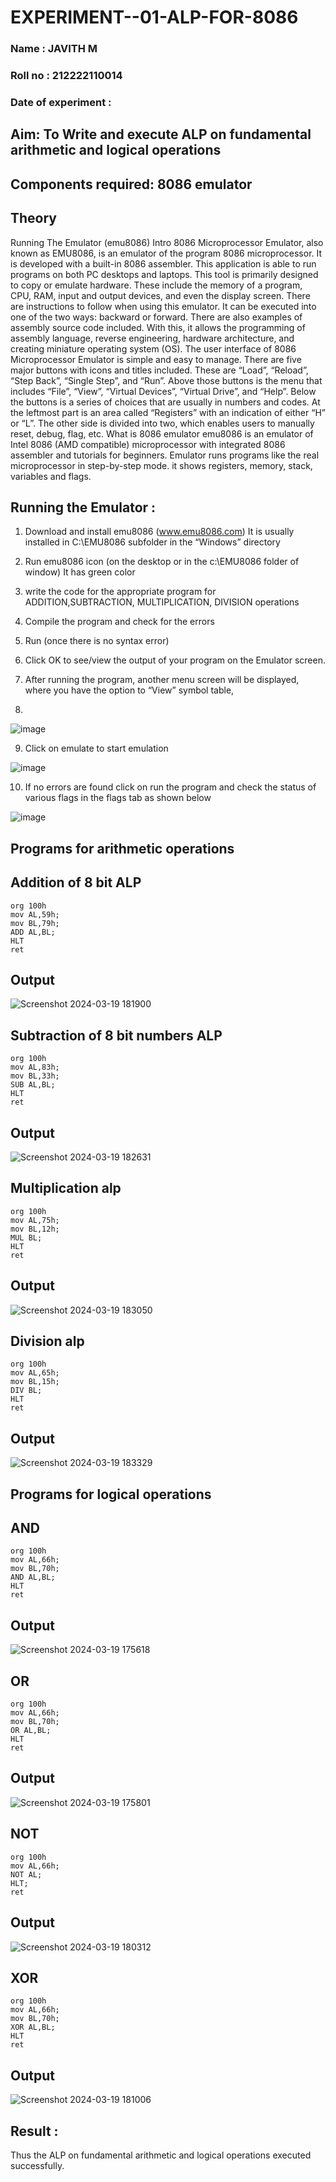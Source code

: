 # EXPERIMENT--01-ALP-FOR-8086
### Name : JAVITH M 
### Roll no : 212222110014
### Date of experiment : 

## Aim: To Write and execute ALP on fundamental arithmetic and logical operations
## Components required: 8086  emulator 
## Theory 
Running The Emulator (emu8086) Intro 8086 Microprocessor Emulator, also known as EMU8086, is an emulator of the program 8086 microprocessor. It is developed with a built-in 8086 assembler. This application is able to run programs on both PC desktops and laptops. This tool is primarily designed to copy or emulate hardware. These include the memory of a program, CPU, RAM, input and output devices, and even the display screen. There are instructions to follow when using this emulator. It can be executed into one of the two ways: backward or forward. There are also examples of assembly source code included. With this, it allows the programming of assembly language, reverse engineering, hardware architecture, and creating miniature operating system (OS). The user interface of 8086 Microprocessor Emulator is simple and easy to manage. There are five major buttons with icons and titles included. These are “Load”, “Reload”, “Step Back”, “Single Step”, and “Run”. Above those buttons is the menu that includes “File”, “View”, “Virtual Devices”, “Virtual Drive”, and “Help”. Below the buttons is a series of choices that are usually in numbers and codes. At the leftmost part is an area called “Registers” with an indication of either “H” or “L”. The other side is divided into two, which enables users to manually reset, debug, flag, etc. What is 8086 emulator emu8086 is an emulator of Intel 8086 (AMD compatible) microprocessor with integrated 8086 assembler and tutorials for beginners. Emulator runs programs like the real microprocessor in step-by-step mode. it shows registers, memory, stack, variables and flags.

 ## Running the Emulator :
1.	Download and install emu8086 (www.emu8086.com) It is usually installed in C:\EMU8086 subfolder in the “Windows” directory
2.	 Run  emu8086 icon (on the desktop or in the c:\EMU8086 folder of window) It has green color 
 

3.	write the code for the appropriate program for ADDITION,SUBTRACTION, MULTIPLICATION,  DIVISION operations 

4.	 Compile the program and check for the errors 
5.	Run (once there is no syntax error) 

6.	Click OK to see/view the output of your program on the Emulator screen. 


7.	After running the program, another menu screen will be displayed, where you have the option to “View” symbol table,
8.	 


![image](https://user-images.githubusercontent.com/36288975/189273263-d65baae9-4b8f-4723-afb3-c0ffa4052b04.png)

9.	Click on emulate to start emulation 

![image](https://user-images.githubusercontent.com/36288975/189273273-9bb36ec1-e2e8-4892-8d35-37707332bfdc.png)

10.	If no errors are found click on run the program and check the status of various flags in the flags tab as shown below 

![image](https://user-images.githubusercontent.com/36288975/189273277-113a2a33-4a40-4ff8-95a5-ecd3a1f504fe.png)

## Programs for arithmetic  operations

## Addition  of 8 bit ALP 
```
org 100h
mov AL,59h;
mov BL,79h;
ADD AL,BL;
HLT
ret
```
## Output  
 ![Screenshot 2024-03-19 181900](https://github.com/Saravana-kumar369/EXPERIMENT--01-ALP-FOR-8086/assets/117925254/12cff806-9a6f-4c8e-b70d-f4072e554b8f)

## Subtraction   of 8 bit numbers  ALP 
 ```
org 100h
mov AL,83h;
mov BL,33h;
SUB AL,BL;
HLT
ret
```
## Output  
![Screenshot 2024-03-19 182631](https://github.com/Saravana-kumar369/EXPERIMENT--01-ALP-FOR-8086/assets/117925254/e6c81de2-1cfc-44a6-a28e-d419aef37f3b)

## Multiplication alp 
```
org 100h
mov AL,75h;
mov BL,12h;
MUL BL;
HLT
ret
```
 ## Output  
![Screenshot 2024-03-19 183050](https://github.com/Saravana-kumar369/EXPERIMENT--01-ALP-FOR-8086/assets/117925254/e4f86edb-6f72-4de5-bc18-76463f6f3be1)

## Division alp 
```
org 100h
mov AL,65h;
mov BL,15h;
DIV BL;
HLT
ret
```
## Output  
![Screenshot 2024-03-19 183329](https://github.com/Saravana-kumar369/EXPERIMENT--01-ALP-FOR-8086/assets/117925254/8e6afe1b-a76c-44fc-ba9c-40e33d633386)

## Programs for logical operations
## AND
```
org 100h
mov AL,66h;
mov BL,70h;
AND AL,BL;
HLT
ret
```
## Output  

![Screenshot 2024-03-19 175618](https://github.com/Saravana-kumar369/EXPERIMENT--01-ALP-FOR-8086/assets/117925254/2e28febb-74e4-4dd7-a27c-e595747c151d)

## OR
```
org 100h
mov AL,66h;
mov BL,70h;
OR AL,BL;
HLT
ret
``` 
## Output
![Screenshot 2024-03-19 175801](https://github.com/Saravana-kumar369/EXPERIMENT--01-ALP-FOR-8086/assets/117925254/b97bac58-42ed-4d66-b80e-0b8ae4b3b8b3)

## NOT
```
org 100h
mov AL,66h;
NOT AL;
HLT;
ret
```
## Output  
![Screenshot 2024-03-19 180312](https://github.com/Saravana-kumar369/EXPERIMENT--01-ALP-FOR-8086/assets/117925254/61616ca5-60fd-490d-98eb-5a39b1e35df3)

## XOR 
```
org 100h
mov AL,66h;
mov BL,70h;
XOR AL,BL;
HLT
ret
```
## Output  
![Screenshot 2024-03-19 181006](https://github.com/Saravana-kumar369/EXPERIMENT--01-ALP-FOR-8086/assets/117925254/5f39f2c3-0492-4842-9480-f4f07edfb90c)

## Result :
 Thus the  ALP on fundamental arithmetic and logical operations executed successfully.
